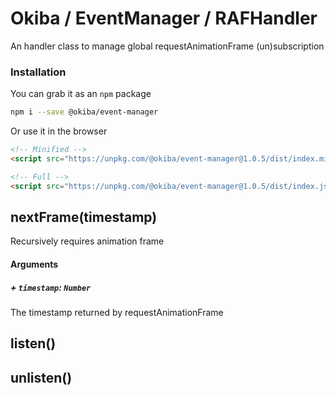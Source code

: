 

# Okiba / EventManager / RAFHandler
An handler class to manage global requestAnimationFrame (un)subscription




### Installation

You can grab it as an `npm` package
```bash
npm i --save @okiba/event-manager
```

Or use it in the browser
```html
<!-- Minified -->
<script src="https://unpkg.com/@okiba/event-manager@1.0.5/dist/index.min.js"></script>

<!-- Full -->
<script src="https://unpkg.com/@okiba/event-manager@1.0.5/dist/index.js"></script>
```







## nextFrame(timestamp)


Recursively requires animation frame







#### Arguments


##### + `timestamp`: `Number`

The timestamp returned by requestAnimationFrame





## listen()









## unlisten()








